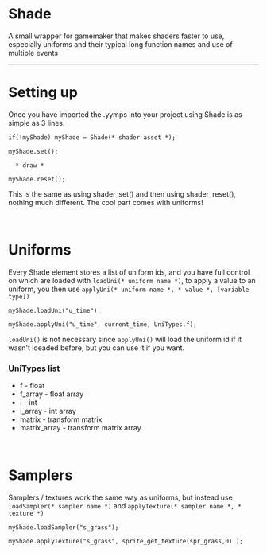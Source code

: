 # Shade
 A small wrapper for gamemaker that makes shaders faster to use, especially uniforms and their typical long function names and use of multiple events
<hr>

# Setting up
 Once you have imported the .yymps into your project using Shade is as simple as 3 lines.<br>
```
if(!myShade) myShade = Shade(* shader asset *);
  
myShade.set();
  
  * draw *
   
myShade.reset();
```

This is the same as using shader_set() and then using shader_reset(), nothing much different. The cool part comes with uniforms!

<br>

# Uniforms

Every Shade element stores a list of uniform ids, and you have full control on which are loaded with `loadUni(* uniform name *)`, 
to apply a value to an uniform, you then use `applyUni(* uniform name *, * value *, [variable type])`<br>
```
myShade.loadUni("u_time");

myShade.applyUni("u_time", current_time, UniTypes.f);
```

`loadUni()` is not necessary since `applyUni()` will load the uniform id if it wasn't loeaded before, but you can use it if you want.
<br>

 ### UniTypes list

  * f             -   float
  * f_array       -   float array
  * i             -   int
  * i_array       -   int array
  * matrix        -   transform matrix
  * matrix_array  -   transform matrix array
  
 <br>
 
 # Samplers
 
  Samplers / textures work the same way as uniforms, but instead use `loadSampler(* sampler name *)` and `applyTexture(* sampler name *, * texture *)`<br>
  ```
  myShade.loadSampler("s_grass");
  
  myShade.applyTexture("s_grass", sprite_get_texture(spr_grass,0) );
  ```
